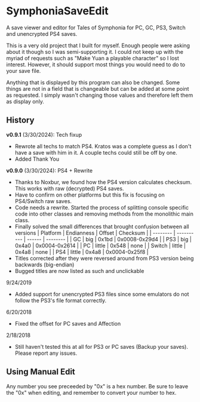 # SymphoniaSaveEdit
A save viewer and editor for Tales of Symphonia for PC, GC, PS3, Switch and unencrypted PS4 saves.

This is a very old project that I built for myself. Enough people were asking about it though so I was semi-supporting it. I could not keep up with the myriad of requests such as "Make Yuan a playable character" so I lost interest. However, it should support most things you would need to do to your save file.

Anything that is displayed by this program can also be changed. Some things are not in a field that is changeable but can be added at some point as requested. I simply wasn't changing those values and therefore left them as display only.

## History
**v0.9.1** (3/30/2024): Tech fixup
* Rewrote all techs to match PS4. Kratos was a complete guess as I don't have a save with him in it. A couple techs could still be off by one.
* Added Thank You

**v0.9.0** (3/30/2024): PS4 + Rewrite
* Thanks to Noxbur, we found how the PS4 version calculates checksum. This works with raw (decrypted) PS4 saves.
* Have to confirm on other platforms but this fix is focusing on PS4/Switch raw saves.  
* Code needs a rewrite. Started the process of splitting console specific code into other classes and removing methods from the monolithic main class.
* Finally solved the small differences that brought confusion between all versions
  | Platform | Endianness | Offset | Checksum |
  | -------- | ---------- | ------ | -------- |
  | GC | big | 0x1bd | 0x0008-0x29d4 |
  | PS3 | big | 0x4a0 | 0x0004-0x2614 |
  | PC | little | 0x548 | none |
  | Switch | little | 0x4a8 | none |
  | PS4 | little | 0x4a8 | 0x0004-0x25f8 |
* Titles corrected after they were reversed around from PS3 version being backwards (big-endian)
* Bugged titles are now listed as such and unclickable

9/24/2019
* Added support for unencrypted PS3 files since some emulators do not follow the PS3's file format correctly.
  
6/20/2018
* Fixed the offset for PC saves and Affection
	
2/18/2018
* Still haven't tested this at all for PS3 or PC saves (Backup your saves). Please report any issues.

## Using Manual Edit
Any number you see preceeded by "0x" is a hex number. Be sure to leave the "0x" when editing, and 
remember to convert your number to hex.
